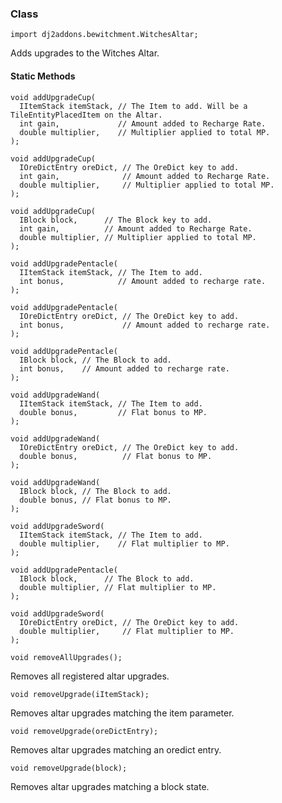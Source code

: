 ### Class

```zenscript
import dj2addons.bewitchment.WitchesAltar;
```

Adds upgrades to the Witches Altar.


#### Static Methods

```zenscript
void addUpgradeCup(
  IItemStack itemStack, // The Item to add. Will be a TileEntityPlacedItem on the Altar.
  int gain,             // Amount added to Recharge Rate.
  double multiplier,    // Multiplier applied to total MP.
);
```


```zenscript
void addUpgradeCup(
  IOreDictEntry oreDict, // The OreDict key to add.
  int gain,              // Amount added to Recharge Rate.
  double multiplier,     // Multiplier applied to total MP.
);
```


```zenscript
void addUpgradeCup(
  IBlock block,      // The Block key to add.
  int gain,          // Amount added to Recharge Rate.
  double multiplier, // Multiplier applied to total MP.
);
```


```zenscript
void addUpgradePentacle(
  IItemStack itemStack, // The Item to add.
  int bonus,            // Amount added to recharge rate.
);
```


```zenscript
void addUpgradePentacle(
  IOreDictEntry oreDict, // The OreDict key to add.
  int bonus,             // Amount added to recharge rate.
);
```


```zenscript
void addUpgradePentacle(
  IBlock block, // The Block to add.
  int bonus,    // Amount added to recharge rate.
);
```


```zenscript
void addUpgradeWand(
  IItemStack itemStack, // The Item to add.
  double bonus,         // Flat bonus to MP.
);
```


```zenscript
void addUpgradeWand(
  IOreDictEntry oreDict, // The OreDict key to add.
  double bonus,          // Flat bonus to MP.
);
```


```zenscript
void addUpgradeWand(
  IBlock block, // The Block to add.
  double bonus, // Flat bonus to MP.
);
```


```zenscript
void addUpgradeSword(
  IItemStack itemStack, // The Item to add.
  double multiplier,    // Flat multiplier to MP.
);
```


```zenscript
void addUpgradePentacle(
  IBlock block,      // The Block to add.
  double multiplier, // Flat multiplier to MP.
);
```


```zenscript
void addUpgradeSword(
  IOreDictEntry oreDict, // The OreDict key to add.
  double multiplier,     // Flat multiplier to MP.
);
```


```zenscript
void removeAllUpgrades();
```

Removes all registered altar upgrades.

```zenscript
void removeUpgrade(iItemStack);
```

Removes altar upgrades matching the item parameter.

```zenscript
void removeUpgrade(oreDictEntry);
```

Removes altar upgrades matching an oredict entry.

```zenscript
void removeUpgrade(block);
```

Removes altar upgrades matching a block state.

